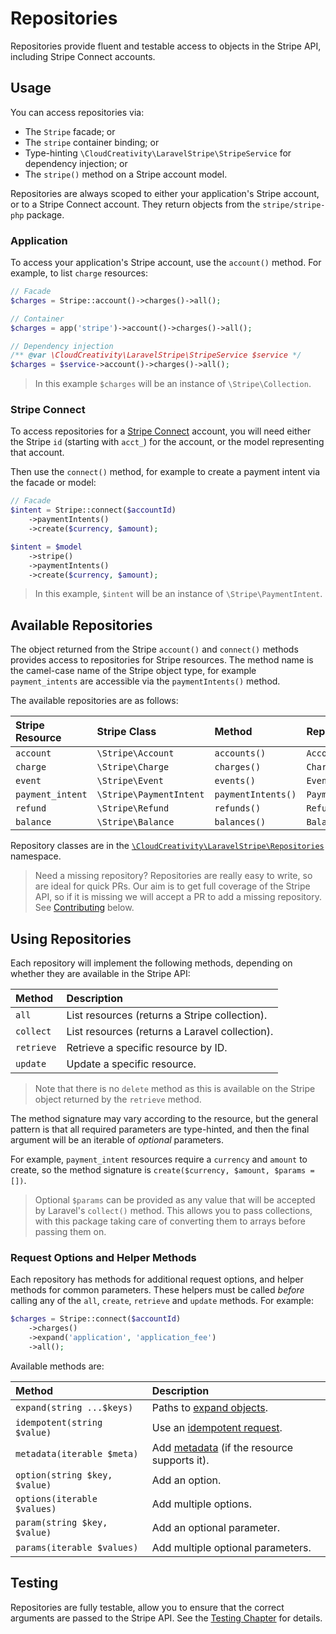 # Repositories

Repositories provide fluent and testable access to objects in the Stripe API, including
Stripe Connect accounts.

## Usage

You can access repositories via:

- The `Stripe` facade; or
- The `stripe` container binding; or
- Type-hinting `\CloudCreativity\LaravelStripe\StripeService` for dependency injection; or
- The `stripe()` method on a Stripe account model.

Repositories are always scoped to either your application's Stripe account, or to a Stripe Connect
account. They return objects from the `stripe/stripe-php` package.

### Application

To access your application's Stripe account, use the `account()` method.
For example, to list `charge` resources:

```php
// Facade
$charges = Stripe::account()->charges()->all();

// Container
$charges = app('stripe')->account()->charges()->all();

// Dependency injection
/** @var \CloudCreativity\LaravelStripe\StripeService $service */
$charges = $service->account()->charges()->all();
```

> In this example `$charges` will be an instance of `\Stripe\Collection`.

### Stripe Connect

To access repositories for a [Stripe Connect](./connect.md) account, you will need either
the Stripe `id` (starting with `acct_`) for the account, or the model representing that account.

Then use the `connect()` method, for example to create a payment intent via the facade or model:

```php
// Facade
$intent = Stripe::connect($accountId)
    ->paymentIntents()
    ->create($currency, $amount);

$intent = $model
    ->stripe()
    ->paymentIntents()
    ->create($currency, $amount);
```

> In this example, `$intent` will be an instance of `\Stripe\PaymentIntent`.

## Available Repositories

The object returned from the Stripe `account()` and `connect()` methods provides access to
repositories for Stripe resources. The method name is the camel-case name of the Stripe object
type, for example `payment_intents` are accessible via the `paymentIntents()` method.

The available repositories are as follows:

| Stripe Resource | Stripe Class | Method | Repository Class |
| :-- | :-- | :-- | :-- |
| `account` | `\Stripe\Account` | `accounts()` | `AccountRepository` |
| `charge` | `\Stripe\Charge` | `charges()` | `ChargeRepository` |
| `event` | `\Stripe\Event` | `events()` | `EventRepository` |
| `payment_intent` | `\Stripe\PaymentIntent` | `paymentIntents()` | `PaymentIntentRepository` |
| `refund` | `\Stripe\Refund` | `refunds()` | `RefundRepository` |
| `balance` | `\Stripe\Balance` | `balances()` | `BalanceRepository` |

Repository classes are in the [`\CloudCreativity\LaravelStripe\Repositories`](../src/Repositories)
namespace.

> Need a missing repository? Repositories are really easy to write, so are ideal for quick PRs.
Our aim is to get full coverage of the Stripe API, so if it is missing we will accept a PR to add
a missing repository. See [Contributing](../README.md#contributing) below.

## Using Repositories

Each repository will implement the following methods, depending on whether they are available in
the Stripe API:

| Method | Description |
| :-- | :-- |
| `all` | List resources (returns a Stripe collection). |
| `collect` | List resources (returns a Laravel collection). |
| `retrieve` | Retrieve a specific resource by ID. |
| `update` | Update a specific resource. |

> Note that there is no `delete` method as this is available on the Stripe object returned
by the `retrieve` method.

The method signature may vary according to the resource, but the general pattern is that
all required parameters are type-hinted, and then the final argument will be an iterable
of *optional* parameters.

For example, `payment_intent` resources require a `currency` and `amount` to create,
so the method signature is `create($currency, $amount, $params = [])`.

> Optional `$params` can be provided as any value that will be accepted by Laravel's `collect()`
method. This allows you to pass collections, with this package taking care of converting them
to arrays before passing them on.

### Request Options and Helper Methods

Each repository has methods for additional request options, and helper methods for common
parameters. These helpers must be called *before* calling any of the `all`,
`create`, `retrieve` and `update` methods. For example:

```php
$charges = Stripe::connect($accountId)
    ->charges()
    ->expand('application', 'application_fee')
    ->all();
```

Available methods are:

| Method | Description |
| :-- | :-- |
| `expand(string ...$keys)` | Paths to [expand objects](https://stripe.com/docs/api/expanding_objects). |
| `idempotent(string $value)` | Use an [idempotent request](https://stripe.com/docs/api/idempotent_requests). |
| `metadata(iterable $meta)` | Add [metadata](https://stripe.com/docs/api/metadata) (if the resource supports it). |
| `option(string $key, $value)` | Add an option. |
| `options(iterable $values)` | Add multiple options. |
| `param(string $key, $value)` | Add an optional parameter. |
| `params(iterable $values)` | Add multiple optional parameters. |

## Testing

Repositories are fully testable, allow you to ensure that the correct arguments are passed to
the Stripe API. See the [Testing Chapter](./testing.md) for details.
